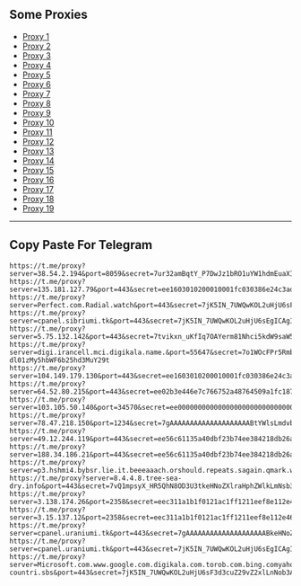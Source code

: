 Some Proxies
---
- [Proxy 1](https://t.me/proxy?server=38.54.2.194&port=8059&secret=7ur32amBqtY_P7DwJz1bRO1uYW1hdmEuaXI%3D)
- [Proxy 2](https://t.me/proxy?server=135.181.127.79&port=443&secret=ee1603010200010001fc030386e24c3add74776974636863646e2e6e6574)
- [Proxy 3](https://t.me/proxy?server=Perfect.com.Radial.watch&port=443&secret=7jK5IN_7UWQwKOL2uHjU6sF3d3cuZ29vZ2xlLnNob3A)
- [Proxy 4](https://t.me/proxy?server=cpanel.sibriumi.tk&port=443&secret=7jK5IN_7UWQwKOL2uHjU6sEgICAgICAgICAgICAgICA)
- [Proxy 5](https://t.me/proxy?server=5.75.132.142&port=443&secret=7tvikxn_uKfIq7OAYerm81Nhci5kdW9saW5nby5jb20%3D)
- [Proxy 6](https://t.me/proxy?server=digi.irancell.mci.digikala.name.&port=55647&secret=7o1WOcFPr5RmbGU8QQ-dl01zMy5hbWF6b25hd3MuY29t)
- [Proxy 7](https://t.me/proxy?server=104.149.179.130&port=443&secret=ee1603010200010001fc030386e24c3add6d792e6972616e63656c6c2e6972)
- [Proxy 8](https://t.me/proxy?server=64.52.80.215&port=443&secret=ee02b3e446e7c766752a48764509a1fc187777772e636c6f7564666c6172652e636f6d)
- [Proxy 9](https://t.me/proxy?server=103.105.50.140&port=34570&secret=ee000000000000000000000000000000006d79736f6e2e64756f6c696e676f2e636f6d)
- [Proxy 10](https://t.me/proxy?server=78.47.218.150&port=1234&secret=7gAAAAAAAAAAAAAAAAAAAABtYWlsLmdvb2dsZS5jb20)
- [Proxy 11](https://t.me/proxy?server=49.12.244.119&port=443&secret=ee56c61135a40dbf23b74ee384218db26a5b756b2e73706f7274732e7961686f6f2e636f6d5d)
- [Proxy 12](https://t.me/proxy?server=188.34.186.21&port=443&secret=ee56c61135a40dbf23b74ee384218db26a756b2e73706f7274732e7961686f6f2e636f6d)
- [Proxy 13](https://t.me/proxy?server=p3.hshmi4.bybsr.lie.it.beeeaaach.orshould.repeats.sagain.qmark.www.sssdigik.scom.iranservers.com.bing.com.gmail.scoms.gnic.ir.thisisme.ir.mihanwebhost.sejhost.udfuk.986.entekhab.ddns.net.dynu.cfeccom.noip.withoutip.withoudanti.teamwork.outsparr.cfd.&port=443&secret=7gAAAAAAAAAAAAAAAAAAAABjLnJwcnMtY2RuLmNvbQ)
- [Proxy 14](https://t.me/proxy?server=8.4.4.8.tree-sea-dry.info&port=443&secret=7vQ1mpsyX_HR5QhN8OD3U3tkeHNoZXlraHphZWlkLmNsb3VkZnJvbnQubmV0)
- [Proxy 15](https://t.me/proxy?server=3.138.174.26&port=2358&secret=eec311a1b1f0121ac1ff1211eef8e112e4636f64652e676f6f676c652e636f6d)
- [Proxy 16](https://t.me/proxy?server=3.15.137.12&port=2358&secret=eec311a1b1f0121ac1ff1211eef8e112e4636f64652e676f6f676c652e636f6d)
- [Proxy 17](https://t.me/proxy?server=cpanel.uraniumi.tk&port=443&secret=7gAAAAAAAAAAAAAAAAAAAABkeHNoZXlraHphZWlkLmNsb3VkZnJvbnQubmV0)
- [Proxy 18](https://t.me/proxy?server=cpanel.uraniumi.tk&port=443&secret=7jK5IN_7UWQwKOL2uHjU6sEgICAgICAgICAgICAgICA)
- [Proxy 19](https://t.me/proxy?server=Microsoft.com.www.google.com.digikala.com.torob.com.bing.comyahoo.com.gmail.comiranhost.com.iranserver.com.www.google.com.switzerland-countri.sbs&port=443&secret=7jK5IN_7UWQwKOL2uHjU6sF3d3cuZ29vZ2xlLnNob3A)
---
Copy Paste For Telegram
---
```
https://t.me/proxy?server=38.54.2.194&port=8059&secret=7ur32amBqtY_P7DwJz1bRO1uYW1hdmEuaXI%3D
https://t.me/proxy?server=135.181.127.79&port=443&secret=ee1603010200010001fc030386e24c3add74776974636863646e2e6e6574
https://t.me/proxy?server=Perfect.com.Radial.watch&port=443&secret=7jK5IN_7UWQwKOL2uHjU6sF3d3cuZ29vZ2xlLnNob3A
https://t.me/proxy?server=cpanel.sibriumi.tk&port=443&secret=7jK5IN_7UWQwKOL2uHjU6sEgICAgICAgICAgICAgICA
https://t.me/proxy?server=5.75.132.142&port=443&secret=7tvikxn_uKfIq7OAYerm81Nhci5kdW9saW5nby5jb20%3D
https://t.me/proxy?server=digi.irancell.mci.digikala.name.&port=55647&secret=7o1WOcFPr5RmbGU8QQ-dl01zMy5hbWF6b25hd3MuY29t
https://t.me/proxy?server=104.149.179.130&port=443&secret=ee1603010200010001fc030386e24c3add6d792e6972616e63656c6c2e6972
https://t.me/proxy?server=64.52.80.215&port=443&secret=ee02b3e446e7c766752a48764509a1fc187777772e636c6f7564666c6172652e636f6d
https://t.me/proxy?server=103.105.50.140&port=34570&secret=ee000000000000000000000000000000006d79736f6e2e64756f6c696e676f2e636f6d
https://t.me/proxy?server=78.47.218.150&port=1234&secret=7gAAAAAAAAAAAAAAAAAAAABtYWlsLmdvb2dsZS5jb20
https://t.me/proxy?server=49.12.244.119&port=443&secret=ee56c61135a40dbf23b74ee384218db26a5b756b2e73706f7274732e7961686f6f2e636f6d5d
https://t.me/proxy?server=188.34.186.21&port=443&secret=ee56c61135a40dbf23b74ee384218db26a756b2e73706f7274732e7961686f6f2e636f6d
https://t.me/proxy?server=p3.hshmi4.bybsr.lie.it.beeeaaach.orshould.repeats.sagain.qmark.www.sssdigik.scom.iranservers.com.bing.com.gmail.scoms.gnic.ir.thisisme.ir.mihanwebhost.sejhost.udfuk.986.entekhab.ddns.net.dynu.cfeccom.noip.withoutip.withoudanti.teamwork.outsparr.cfd.&port=443&secret=7gAAAAAAAAAAAAAAAAAAAABjLnJwcnMtY2RuLmNvbQ
https://t.me/proxy?server=8.4.4.8.tree-sea-dry.info&port=443&secret=7vQ1mpsyX_HR5QhN8OD3U3tkeHNoZXlraHphZWlkLmNsb3VkZnJvbnQubmV0
https://t.me/proxy?server=3.138.174.26&port=2358&secret=eec311a1b1f0121ac1ff1211eef8e112e4636f64652e676f6f676c652e636f6d
https://t.me/proxy?server=3.15.137.12&port=2358&secret=eec311a1b1f0121ac1ff1211eef8e112e4636f64652e676f6f676c652e636f6d
https://t.me/proxy?server=cpanel.uraniumi.tk&port=443&secret=7gAAAAAAAAAAAAAAAAAAAABkeHNoZXlraHphZWlkLmNsb3VkZnJvbnQubmV0
https://t.me/proxy?server=cpanel.uraniumi.tk&port=443&secret=7jK5IN_7UWQwKOL2uHjU6sEgICAgICAgICAgICAgICA
https://t.me/proxy?server=Microsoft.com.www.google.com.digikala.com.torob.com.bing.comyahoo.com.gmail.comiranhost.com.iranserver.com.www.google.com.switzerland-countri.sbs&port=443&secret=7jK5IN_7UWQwKOL2uHjU6sF3d3cuZ29vZ2xlLnNob3A
```